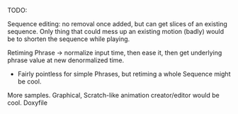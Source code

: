 
TODO:

Sequence editing: no removal once added, but can get slices of an existing sequence.
  Only thing that could mess up an existing motion (badly) would be to shorten the sequence while playing.

Retiming Phrase -> normalize input time, then ease it, then get underlying phrase value at new denormalized time.
  - Fairly pointless for simple Phrases, but retiming a whole Sequence might be cool.

More samples.
Graphical, Scratch-like animation creator/editor would be cool.
Doxyfile
